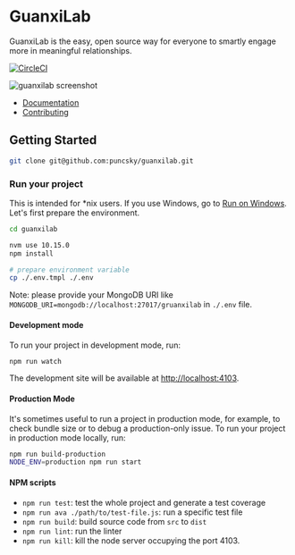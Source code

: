 # GuanxiLab

GuanxiLab is the easy, open source way for everyone to smartly engage more in meaningful relationships.

[![CircleCI](https://circleci.com/gh/puncsky/guanxilab/tree/master.svg?style=svg)](https://circleci.com/gh/puncsky/guanxilab/tree/master)

![guanxilab screenshot](https://res.cloudinary.com/dohtidfqh/image/upload/v1570181029/web-guiguio/guanxilab-screenshot.png)

- [Documentation](https://onefx.js.org/doc.html?utm_source=github-iotex-explorer)
- [Contributing](https://onefx.js.org/contributing.html?utm_source=github-iotex-explorer)

## Getting Started

```bash
git clone git@github.com:puncsky/guanxilab.git
```

### Run your project

This is intended for \*nix users. If you use Windows, go to [Run on Windows](#run-on-windows). Let's first prepare the environment.

```bash
cd guanxilab

nvm use 10.15.0
npm install

# prepare environment variable
cp ./.env.tmpl ./.env
```

Note: please provide your MongoDB URI like `MONGODB_URI=mongodb://localhost:27017/gruanxilab` in `./.env` file.

#### Development mode

To run your project in development mode, run:

```bash
npm run watch
```

The development site will be available at [http://localhost:4103](http://localhost:4103).

#### Production Mode

It's sometimes useful to run a project in production mode, for example, to check bundle size or to debug a production-only issue. To run your project in production mode locally, run:

```bash
npm run build-production
NODE_ENV=production npm run start
```

#### NPM scripts

- `npm run test`: test the whole project and generate a test coverage
- `npm run ava ./path/to/test-file.js`: run a specific test file
- `npm run build`: build source code from `src` to `dist`
- `npm run lint`: run the linter
- `npm run kill`: kill the node server occupying the port 4103.
